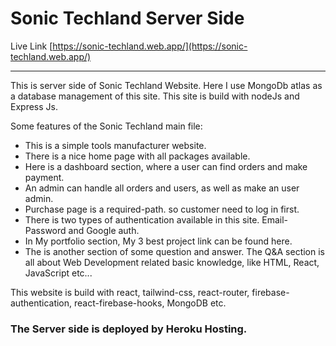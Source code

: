 # Sonic Techland Server Side

Live Link [https://sonic-techland.web.app/](https://sonic-techland.web.app/)
***
This is server side of Sonic Techland Website. Here I use MongoDb atlas as a database management of this site. This site is build with nodeJs and Express Js.

Some features of the Sonic Techland main file:
 * This is a simple tools manufacturer website.
 * There is a nice home page with all packages available.
 * Here is a dashboard section, where a user can find orders and make payment.
 * An admin can handle all orders and users, as well as make an user admin.
 * Purchase page is a required-path. so customer need to log in first.
 * There is two types of authentication available in this site. Email-Password and Google auth.
 * In My portfolio section, My 3 best project link can be found here.
 * The is another section of some question and answer. The Q&A section is all about Web Development related basic knowledge, like HTML, React, JavaScript etc...

This website is build with react, tailwind-css, react-router, firebase-authentication, react-firebase-hooks, MongoDB etc.

 ### The Server side is deployed by Heroku Hosting.